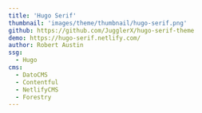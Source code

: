 ```yaml
---
title: 'Hugo Serif'
thumbnail: 'images/theme/thumbnail/hugo-serif.png'
github: https://github.com/JugglerX/hugo-serif-theme
demo: https://hugo-serif.netlify.com/
author: Robert Austin
ssg:
  - Hugo
cms:
  - DatoCMS
  - Contentful
  - NetlifyCMS
  - Forestry
---
```

